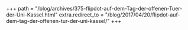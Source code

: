 +++
path = "/blog/archives/375-flipdot-auf-dem-Tag-der-offenen-Tuer-der-Uni-Kassel.html"
extra.redirect_to = "/blog/2017/04/20/flipdot-auf-dem-tag-der-offenen-tur-der-uni-kassel/"
+++
